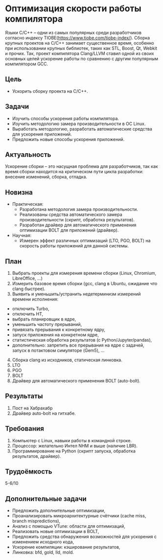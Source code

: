 # Оптимизация скорости работы компилятора
Языки C/C++ – одни из самых популярных среди разработчиков согласно индексу TIOBE(https://www.tiobe.com/tiobe-index/).
Сборка крупных проектов на C/C++ занимает существенное время, особенно при использовании крупных библиотек, таких как STL, Boost, Qt, Webkit и прочих.
Так, проект компилятора Clang/LLVM ставил одной из своих основных целей ускорение работы по сравнению с другим популярным компилятором GCC.

## Цель
- Ускорить сборку проекта на C/C++.
## Задачи
- Изучить способы ускорения работы компилятора. 
- Изучить методологию замера производительности в ОС Linux.
- Выработать методологию, разработать автоматические средства для ускорения приложений.
- Предложить новые способы ускорения приложений.
## Актуальность
Ускорение сборки – это насущная проблема для разработчиков, так как время сборки находится на критическом пути цикла разработки: внесение изменений, сборка, отладка.
## Новизна
- Практическая:
  - Разработана методология замера производительности.
  - Реализованы средства автоматического замера производительности (скрипт, обработка результатов).
  - Разработан драйвер для автоматического применения оптимизации BOLT для приложений (драйвер).
- Научная:
  - Измерен эффект различных оптимизаций (LTO, PGO, BOLT) на скорость работы приложений для данной системы.
## План
1. Выбрать проекты для измерения времени сборки (Linux, Chromium, LibreOffice, ...)
2. Измерить базовое время сборки (gcc, clang в Ubuntu, ожидание что clang быстрее).
3. Выявить и уменьшить/устранить недетерминизм измерений времени исполнения: 
- отключить Turbo, 
- отключить HT, 
- выбрать планировщик в ядре, 
- уменьшить частоту прерываний, 
- привязать прерывания к конкретному ядру, 
- запуск приложения на конкретном ядре,
- статистическая обработка результатов (с Python/Jupyter/pandas),
- дополнительно: запретить все прерывания на ядре с задачей, запуск в потактовом симуляторе (Gem5), ...
4. Сборка clang из исходников, статическая линковка.
5. LTO
6. PGO
7. BOLT
8. Драйвер для автоматического применения BOLT (auto-bolt).
## Результаты
1. Пост на Хабрахабр
2. Драйвер auto-bolt на гитхабе.

## Требования
1. Компьютер с Linux, навыки работы в командной строке.
2. Процессор: желательно Интел NHM и выше (наличие LBR).
3. Программирование на Python (скрипт запуска, обработка результатов, драйвер).

## Трудоёмкость
5-6/10

## Дополнительные задачи
- Предложить дополнительные оптимизации,
- Проанализировать микроархитектурные счётчики (cache miss, branch mispredictions),
- Анализ с помощью VTune: области для оптимизаций,
- Реализовать новые оптимизации в BOLT,
- Предложить средства обнаружения возможностей для ускорения с изменением исходного кода,
- Ускорение компиляции: кэширование результатов,
- Линковка: bfd, gold, lld, mold.
